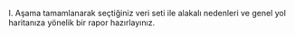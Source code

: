 I. Aşama tamamlanarak seçtiğiniz veri seti ile alakalı nedenleri ve genel yol haritanıza yönelik bir rapor hazırlayınız.

